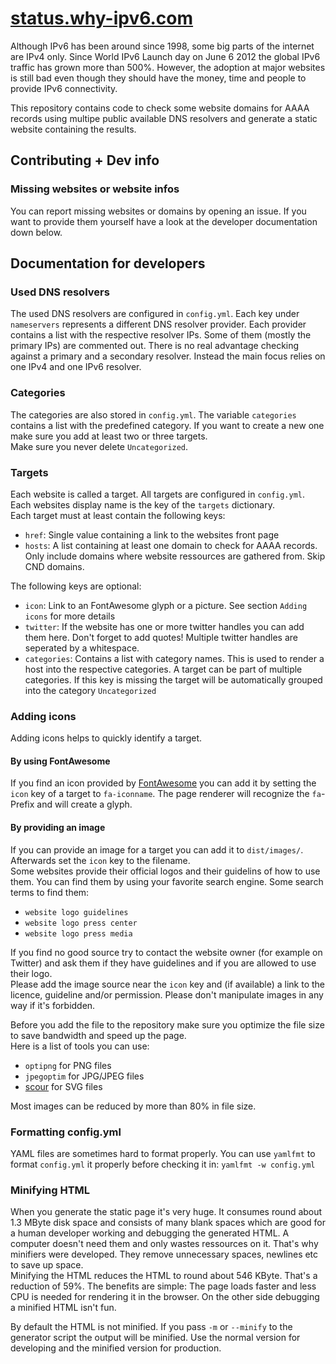 # [status.why-ipv6.com](https://status.why-ipv6.com)

Although IPv6 has been around since 1998, some big parts of the internet are IPv4 only. Since World IPv6 Launch day on June 6 2012 the global IPv6 traffic has grown more than 500%. However, the adoption at major websites is still bad even though they should have the money, time and people to provide IPv6 connectivity.

This repository contains code to check some website domains for AAAA records using multipe public available DNS resolvers and generate a static website containing the results.

## Contributing + Dev info

### Missing websites or website infos

You can report missing websites or domains by opening an issue. If you want to provide them yourself have a look at the developer documentation down below.

## Documentation for developers

### Used DNS resolvers

The used DNS resolvers are configured in `config.yml`. Each key under `nameservers` represents a different DNS resolver provider. Each provider contains a list with the respective resolver IPs. Some of them (mostly the primary IPs) are commented out. There is no real advantage checking against a primary and a secondary resolver. Instead the main focus relies on one IPv4 and one IPv6 resolver.

### Categories

The categories are also stored in `config.yml`. The variable `categories` contains a list with the predefined category. If you want to create a new one make sure you add at least two or three targets.   
Make sure you never delete `Uncategorized`.

### Targets

Each website is called a target. All targets are configured in `config.yml`. Each websites display name is the key of the `targets` dictionary.   
Each target must at least contain the following keys:

- `href`: Single value containing a link to the websites front page
- `hosts`: A list containing at least one domain to check for AAAA records. Only include domains where website ressources are gathered from. Skip CND domains.

The following keys are optional:

- `icon`: Link to an FontAwesome glyph or a picture. See section `Adding icons` for more details
- `twitter`: If the website has one or more twitter handles you can add them here. Don't forget to add quotes! Multiple twitter handles are seperated by a whitespace.
- `categories`: Contains a list with category names. This is used to render a host into the respective categories. A target can be part of multiple categories. If this key is missing the target will be automatically grouped into the category `Uncategorized`

### Adding icons

Adding icons helps to quickly identify a target.

#### By using FontAwesome

If you find an icon provided by [FontAwesome](https://fontawesome.com/icons?d=gallery&s=brands) you can add it by setting the `icon` key of a target to `fa-iconname`. The page renderer will recognize the `fa`-Prefix and will create a glyph.

#### By providing an image

If you can provide an image for a target you can add it to `dist/images/`. Afterwards set the `icon` key to the filename.   
Some websites provide their official logos and their guidelins of how to use them. You can find them by using your favorite search engine. Some search terms to find them:

- `website logo guidelines`
- `website logo press center`
- `website logo press media`

If you find no good source try to contact the website owner (for example on Twitter) and ask them if they have guidelines and if you are allowed to use their logo.   
Please add the image source near the `icon` key and (if available) a link to the licence, guideline and/or permission. Please don't manipulate images in any way if it's forbidden.

Before you add the file to the repository make sure you optimize the file size to save bandwidth and speed up the page.   
Here is a list of tools you can use:

- `optipng` for PNG files
- `jpegoptim` for JPG/JPEG files
- [scour](https://github.com/scour-project/scour) for SVG files

Most images can be reduced by more than 80% in file size.

### Formatting config.yml

YAML files are sometimes hard to format properly. You can use `yamlfmt` to format `config.yml` it properly before checking it in: `yamlfmt -w config.yml`

### Minifying HTML

When you generate the static page it's very huge. It consumes round about 1.3 MByte disk space and consists of many blank spaces which are good for a human developer working and debugging the generated HTML. A computer doesn't need them and only wastes ressources on it. That's why minifiers were developed. They remove unnecessary spaces, newlines etc to save up space.   
Minifying the HTML reduces the HTML to round about 546 KByte. That's a reduction of 59%. The benefits are simple: The page loads faster and less CPU is needed for rendering it in the browser. On the other side debugging a minified HTML isn't fun.

By default the HTML is not minified. If you pass `-m` or `--minify` to the generator script the output will be minified. Use the normal version for developing and the minified version for production.
